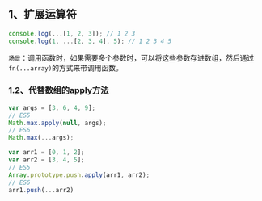 ## 1、扩展运算符
```javascript
console.log(...[1, 2, 3]); // 1 2 3
console.log(1, ...[2, 3, 4], 5); // 1 2 3 4 5
```
`场景`：调用函数时，如果需要多个参数时，可以将这些参数存进数组，然后通过`fn(...array)`的方式来带调用函数。
### 1.2、代替数组的apply方法
```javascript
var args = [3, 6, 4, 9];
// ES5
Math.max.apply(null, args);
// ES6
Math.max(...args);
```
```javascript
var arr1 = [0, 1, 2];
var arr2 = [3, 4, 5];
// ES5
Array.prototype.push.apply(arr1, arr2);
// ES6
arr1.push(...arr2)
```
